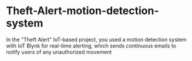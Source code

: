 # Theft-Alert-motion-detection-system
In the "Theft Alert" IoT-based project, you used a motion detection system with IoT Blynk for real-time alerting, which sends continuous emails to notify users of any unauthorized movement
